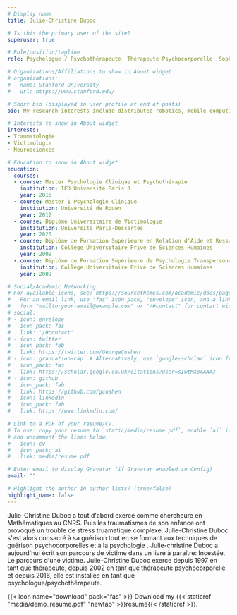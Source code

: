 ```yaml
---
# Display name
title: Julie-Christine Duboc

# Is this the primary user of the site?
superuser: true

# Role/position/tagline
role: Psychologue / Psychothérapeute  Thérapeute Psychocorporelle  Sophrologue-Relaxologue

# Organizations/Affiliations to show in About widget
# organizations:
# - name: Stanford University
#   url: https://www.stanford.edu/

# Short bio (displayed in user profile at end of posts)
bio: My research interests include distributed robotics, mobile computing and programmable matter.

# Interests to show in About widget
interests:
- Traumatologie
- Victimologie
- Neurosciences

# Education to show in About widget
education:
  courses:
  - course: Master Psychologie Clinique et Psychothérapie
    institution: IED Université Paris 8
    year: 2016
  - course: Master 1 Psychologie Clinique
    institution: Université de Rouen
    year: 2012
  - course: Diplôme Universitaire de Victimologie
    institution: Université Paris-Descartes
    year: 2020
  - course: Diplôme de Formation Supérieure en Relation d'Aide et Ressources Humaines
    institution: Collège Universitaire Privé de Sciences Humaines
    year: 2009
  - course: Diplôme de Formation Supérieure de Psychologie Transpersonnelle
    institution: Collège Universitaire Privé de Sciences Humaines
    year: 2009

# Social/Academic Networking
# For available icons, see: https://sourcethemes.com/academic/docs/page-builder/#icons
#   For an email link, use "fas" icon pack, "envelope" icon, and a link in the
#   form "mailto:your-email@example.com" or "/#contact" for contact widget.
# social:
# - icon: envelope
#   icon_pack: fas
#   link: '/#contact'
# - icon: twitter
#   icon_pack: fab
#   link: https://twitter.com/GeorgeCushen
# - icon: graduation-cap  # Alternatively, use `google-scholar` icon from `ai` icon pack
#   icon_pack: fas
#   link: https://scholar.google.co.uk/citations?user=sIwtMXoAAAAJ
# - icon: github
#   icon_pack: fab
#   link: https://github.com/gcushen
# - icon: linkedin
#   icon_pack: fab
#   link: https://www.linkedin.com/

# Link to a PDF of your resume/CV.
# To use: copy your resume to `static/media/resume.pdf`, enable `ai` icons in `params.toml`, 
# and uncomment the lines below.
# - icon: cv
#   icon_pack: ai
#   link: media/resume.pdf

# Enter email to display Gravatar (if Gravatar enabled in Config)
email: ""

# Highlight the author in author lists? (true/false)
highlight_name: false
---
```


Julie-Christine Duboc a tout d'abord exercé comme chercheure en Mathématiques au CNRS. Puis les traumatismes de son enfance ont provoqué un trouble de stress truamatique complexe. Julie-Christine Duboc s'est alors consacré à sa guérison tout en se formant aux techniques de guérison psychocorporelles et à la psychologie . Julie-christine Duboc a aujourd'hui écrit son parcours de victime dans un livre à paraître: Incestée, Le parcours d'une victime.
Julie-Christine Duboc exerce depuis 1997 en tant que thérapeute, depuis 2002 en tant que thérapeute psychocorporelle et depuis 2016, elle est installée en tant que psychologue/psychothérapeute.

{{< icon name="download" pack="fas" >}} Download my {{< staticref "media/demo_resume.pdf" "newtab" >}}resumé{{< /staticref >}}.
